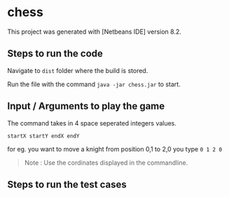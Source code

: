 # chess

This project was generated with [Netbeans IDE] version 8.2.

## Steps to run the code

Navigate to `dist` folder where the build is stored.

Run the file with the command `java -jar chess.jar` to start.

## Input / Arguments to play the game

The command takes in 4 space seperated integers values.

`startX startY endX endY`

for eg. you want to move a knight from position 0,1 to 2,0 you type `0 1 2 0`

>Note : Use the cordinates displayed in the commandline.


## Steps to run the test cases
